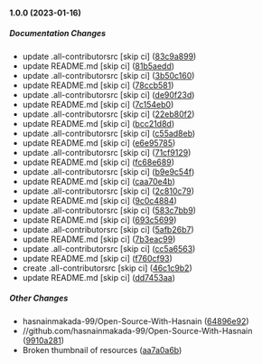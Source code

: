 #### 1.0.0 (2023-01-16)

##### Documentation Changes

*  update .all-contributorsrc [skip ci] ([83c9a899](https://github.com/hasnainmakada-99/Open-Source-With-Hasnain/commit/83c9a8999e0ed2387f2592fb2e15df2cfe8f6b15))
*  update README.md [skip ci] ([81b5aedd](https://github.com/hasnainmakada-99/Open-Source-With-Hasnain/commit/81b5aedd7528a0b044e9905d657da33baed16529))
*  update .all-contributorsrc [skip ci] ([3b50c160](https://github.com/hasnainmakada-99/Open-Source-With-Hasnain/commit/3b50c1606432cdb3a5bce9b09cee2c2ab9f35fc8))
*  update README.md [skip ci] ([78ccb581](https://github.com/hasnainmakada-99/Open-Source-With-Hasnain/commit/78ccb5816aff2b78a8300903271a7baa667e3903))
*  update .all-contributorsrc [skip ci] ([de90f23d](https://github.com/hasnainmakada-99/Open-Source-With-Hasnain/commit/de90f23dee73541d6ea466d36b6ff7d20fa2ed79))
*  update README.md [skip ci] ([7c154eb0](https://github.com/hasnainmakada-99/Open-Source-With-Hasnain/commit/7c154eb0bc8125a1195f6d851fee012cab0d8dc9))
*  update .all-contributorsrc [skip ci] ([22eb80f2](https://github.com/hasnainmakada-99/Open-Source-With-Hasnain/commit/22eb80f20a5ea5477602d94f88706b3a27efe335))
*  update README.md [skip ci] ([bcc21d8d](https://github.com/hasnainmakada-99/Open-Source-With-Hasnain/commit/bcc21d8d1ec857ae8b4b2db34cab67654f115590))
*  update .all-contributorsrc [skip ci] ([c55ad8eb](https://github.com/hasnainmakada-99/Open-Source-With-Hasnain/commit/c55ad8ebe969375622761f7ae05287bcce99e090))
*  update README.md [skip ci] ([e6e95785](https://github.com/hasnainmakada-99/Open-Source-With-Hasnain/commit/e6e957858fea0232fbdacb6ba5f3584fc0542cc3))
*  update .all-contributorsrc [skip ci] ([71cf9129](https://github.com/hasnainmakada-99/Open-Source-With-Hasnain/commit/71cf9129236e2ce8afebd547bfec30d5b511885e))
*  update README.md [skip ci] ([fc68e689](https://github.com/hasnainmakada-99/Open-Source-With-Hasnain/commit/fc68e689c07329300d5adf3c67642c87381814fa))
*  update .all-contributorsrc [skip ci] ([b9e9c54f](https://github.com/hasnainmakada-99/Open-Source-With-Hasnain/commit/b9e9c54ff14d539a054df6d49764a0801c7b3eeb))
*  update README.md [skip ci] ([caa70e4b](https://github.com/hasnainmakada-99/Open-Source-With-Hasnain/commit/caa70e4bf6a45efd2a494a9649d22eb8e500d0f8))
*  update .all-contributorsrc [skip ci] ([2c810c79](https://github.com/hasnainmakada-99/Open-Source-With-Hasnain/commit/2c810c79d36a5ad8745dbb1728923cb24561e117))
*  update README.md [skip ci] ([9c0c4884](https://github.com/hasnainmakada-99/Open-Source-With-Hasnain/commit/9c0c488442002478ff048a526d1ac7125b127328))
*  update .all-contributorsrc [skip ci] ([583c7bb9](https://github.com/hasnainmakada-99/Open-Source-With-Hasnain/commit/583c7bb98d0d2f8aa63488864049a8738dd70f73))
*  update README.md [skip ci] ([693c5699](https://github.com/hasnainmakada-99/Open-Source-With-Hasnain/commit/693c56995bd469e30ca8a83d56a3365d3f13f38b))
*  update .all-contributorsrc [skip ci] ([5afb26b7](https://github.com/hasnainmakada-99/Open-Source-With-Hasnain/commit/5afb26b745e8fc6a494cdbaee6ca1b6d654bcfab))
*  update README.md [skip ci] ([7b3eac99](https://github.com/hasnainmakada-99/Open-Source-With-Hasnain/commit/7b3eac992b50a7fcdb5557083aebec34055b4517))
*  update .all-contributorsrc [skip ci] ([cc5a6563](https://github.com/hasnainmakada-99/Open-Source-With-Hasnain/commit/cc5a65632f00e33b3add1ffbeee26173d3d557fb))
*  update README.md [skip ci] ([f760cf93](https://github.com/hasnainmakada-99/Open-Source-With-Hasnain/commit/f760cf9369f76ed27bbfca4dae10e0423d55698c))
*  create .all-contributorsrc [skip ci] ([46c1c9b2](https://github.com/hasnainmakada-99/Open-Source-With-Hasnain/commit/46c1c9b28d1d293164ef96ae8f4d8b0127d069b4))
*  update README.md [skip ci] ([dd7453aa](https://github.com/hasnainmakada-99/Open-Source-With-Hasnain/commit/dd7453aa9764c2d248492c130a0bffea6923c455))

##### Other Changes

* hasnainmakada-99/Open-Source-With-Hasnain ([64896e92](https://github.com/hasnainmakada-99/Open-Source-With-Hasnain/commit/64896e92af32f7ac5d5d56f3ecebfab08860be83))
* //github.com/hasnainmakada-99/Open-Source-With-Hasnain ([9910a281](https://github.com/hasnainmakada-99/Open-Source-With-Hasnain/commit/9910a281f3dc9f4e42462a2e388c3b3e1d55250d))
*  Broken thumbnail of resources ([aa7a0a6b](https://github.com/hasnainmakada-99/Open-Source-With-Hasnain/commit/aa7a0a6b23a0cab373369f589190a274c3bbcc55))

